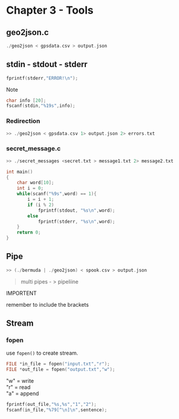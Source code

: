 # Chapter 3 - Tools

## geo2json.c

```c
./geo2json < gpsdata.csv > output.json
```

## stdin - stdout - stderr

```c
fprintf(stderr,"ERROR!\n");
```

Note

```c
char info [20];
fscanf(stdin,"%19s",info);
```

### Redirection

```c
>> ./geo2json < gpsdata.csv 1> output.json 2> errors.txt
```

### secret_message.c

```c
>> ./secret_messages <secret.txt > message1.txt 2> message2.txt
```

```c
int main()
{
    char word[10];
    int i = 0;
    while(scanf("%9s",word) == 1){
        i = i + 1;
        if (i % 2)
            fprintf(stdout, "%s\n",word);
        else
            fprintf(stderr, "%s\n",word);
    }
    return 0;
}
```

## Pipe

```c
>> (./bermuda | ./geo2json) < spook.csv > output.json
```

> multi pipes - > pipeliine

IMPORTENT

remember to include the brackets

## Stream

### fopen

use `fopen()` to create stream.

```c
FILE *in_file = fopen("input.txt","r");
FILE *out_file = fopen("output.txt","w");
```

"w" = write  
"r" = read  
"a" = append

```c
fprintf(out_file,"%s,%s","1","2");
fscanf(in_file,"%79[^\n]\n",sentence);
```
